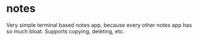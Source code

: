 # notes
Very simple terminal based notes app, because every other notes app has so much bloat. Supports copying, deleting, etc.
